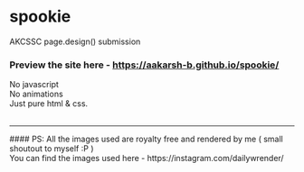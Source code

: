 # spookie
AKCSSC page.design() submission
<br>
### Preview the site here - https://aakarsh-b.github.io/spookie/
No javascript<br>
No animations<br>
Just pure html & css.<br><br>
<hr>
#### PS: 
All the images used are royalty free and rendered by me ( small shoutout to myself :P )<br>
You can find the images used here - https://instagram.com/dailywrender/
